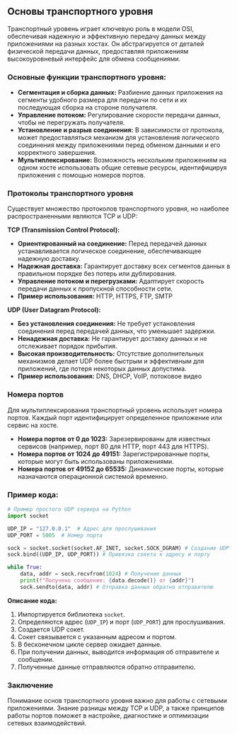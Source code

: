 ## Основы транспортного уровня

Транспортный уровень играет ключевую роль в модели OSI, обеспечивая надежную и эффективную передачу данных между приложениями на разных хостах. Он абстрагируется от деталей физической передачи данных, предоставляя приложениям высокоуровневый интерфейс для обмена сообщениями.

### Основные функции транспортного уровня:

* **Сегментация и сборка данных:** Разбиение данных приложения на сегменты удобного размера для передачи по сети и их последующая сборка на стороне получателя.
* **Управление потоком:** Регулирование скорости передачи данных, чтобы не перегружать получателя.
* **Установление и разрыв соединения:** В зависимости от протокола, может предоставляться механизм для установления логического соединения между приложениями перед обменом данными и его корректного завершения.
* **Мультиплексирование:**  Возможность нескольким приложениям на одном хосте использовать общие сетевые ресурсы, идентифицируя приложения с помощью номеров портов.

### Протоколы транспортного уровня

Существует множество протоколов транспортного уровня, но наиболее распространенными являются TCP и UDP:

**TCP (Transmission Control Protocol):**

* **Ориентированный на соединение:** Перед передачей данных устанавливается логическое соединение, обеспечивающее надежную доставку.
* **Надежная доставка:** Гарантирует доставку всех сегментов данных в правильном порядке без потерь или дублирования.
* **Управление потоком и перегрузками:** Адаптирует скорость передачи данных к пропускной способности сети.
* **Пример использования:** HTTP, HTTPS, FTP, SMTP

**UDP (User Datagram Protocol):**

* **Без установления соединения:**  Не требует установления соединения перед передачей данных, что уменьшает задержки.
* **Ненадежная доставка:** Не гарантирует доставку данных и не отслеживает порядок прибытия.
* **Высокая производительность:** Отсутствие дополнительных механизмов делает UDP более быстрым и эффективным для приложений, где потеря некоторых данных допустима.
* **Пример использования:** DNS, DHCP, VoIP, потоковое видео

### Номера портов

Для мультиплексирования транспортный уровень использует номера портов. Каждый порт идентифицирует определенное приложение или сервис на хосте. 

* **Номера портов от 0 до 1023:** Зарезервированы для известных сервисов (например, порт 80 для HTTP, порт 443 для HTTPS).
* **Номера портов от 1024 до 49151:** Зарегистрированные порты, которые могут быть использованы приложениями.
* **Номера портов от 49152 до 65535:** Динамические порты, которые назначаются операционной системой временно.

### Пример кода:

```python
# Пример простого UDP сервера на Python
import socket

UDP_IP = "127.0.0.1"  # Адрес для прослушивания
UDP_PORT = 5005  # Номер порта

sock = socket.socket(socket.AF_INET, socket.SOCK_DGRAM) # Создание UDP сокета
sock.bind((UDP_IP, UDP_PORT)) # Привязка сокета к адресу и порту

while True:
    data, addr = sock.recvfrom(1024) # Получение данных
    print(f"Получено сообщение: {data.decode()} от {addr}") 
    sock.sendto(data, addr) # Отправка данных обратно отправителю
```

**Описание кода:**

1.  Импортируется библиотека `socket`.
2.  Определяются адрес (`UDP_IP`) и порт (`UDP_PORT`) для прослушивания.
3.  Создается UDP сокет.
4.  Сокет связывается с указанным адресом и портом.
5.  В бесконечном цикле сервер ожидает данные.
6.  При получении данных, выводится информация об отправителе и сообщении.
7.  Полученные данные отправляются обратно отправителю.

### Заключение

Понимание основ транспортного уровня важно для работы с сетевыми приложениями. Знание разницы между TCP и UDP, а также принципов работы портов поможет в настройке, диагностике и оптимизации сетевых взаимодействий. 
